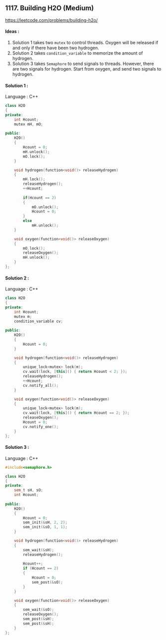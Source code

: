 ## **1117. Building H2O (Medium)** 

https://leetcode.com/problems/building-h2o/



#### Ideas : 

1. Solution 1 takes two `mutex` to control threads. Oxygen will be released if and only if there have been two hydrogen.
2. Solution 2 takes `condition_variable` to memorize the amount of hydrogen.
3. Solution 3 takes `Semaphore` to send signals to threads. However, there are two signals for hydrogen. Start from oxygen, and send two signals to hydrogen.



#### Solution 1 :

Language : C++

```C++
class H2O 
{
private:
    int Hcount;
    mutex mH, mO;
    
public:
    H2O() 
    {
        Hcount = 0;
        mH.unlock();
        mO.lock();
    }

    void hydrogen(function<void()> releaseHydrogen)
    {
        mH.lock();
        releaseHydrogen();
        ++Hcount;
        
        if(Hcount == 2)
        {
            mO.unlock();
            Hcount = 0;
        }
        else
            mH.unlock();
    }

    void oxygen(function<void()> releaseOxygen) 
    {
        mO.lock();
        releaseOxygen();
        mH.unlock();
    }
};
```



#### Solution 2 :

Language : C++

```c++
class H2O 
{
private:
    int Hcount;
    mutex m;
    condition_variable cv;
    
public:
    H2O() 
    {
        Hcount = 0;
    }

    void hydrogen(function<void()> releaseHydrogen) 
    {
        unique_lock<mutex> lock(m);
        cv.wait(lock, [this]() { return Hcount < 2; });              
        releaseHydrogen();
        ++Hcount;
        cv.notify_all();
    }

    void oxygen(function<void()> releaseOxygen) 
    {
        unique_lock<mutex> lock(m);
        cv.wait(lock, [this]() { return Hcount == 2; });              
        releaseOxygen();
        Hcount = 0;
        cv.notify_one();
    }
};
```



#### Solution 3 :

Language : C++

```C++
#include<semaphore.h>

class H2O 
{
private:
    sem_t sH, sO;
    int Hcount;
    
public:
    H2O() 
    {
        Hcount = 0;
        sem_init(&sH, 2, 2);
        sem_init(&sO, 1, 1);
    }

    void hydrogen(function<void()> releaseHydrogen) 
    {
        sem_wait(&sH);
        releaseHydrogen();
        
        Hcount++;
        if (Hcount == 2) 
        {
            Hcount = 0;
            sem_post(&sO);
        }
    }

    void oxygen(function<void()> releaseOxygen) 
    {
        sem_wait(&sO);
        releaseOxygen();
        sem_post(&sH);
        sem_post(&sH);
    }
};
```
